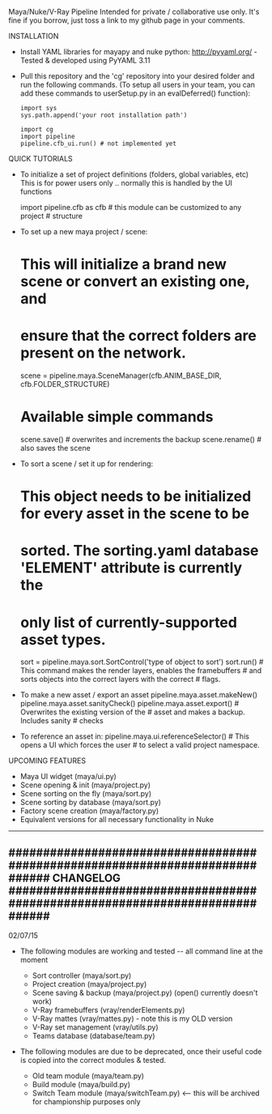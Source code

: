 Maya/Nuke/V-Ray Pipeline
Intended for private / collaborative use only.  It's fine if you borrow, just 
toss a link to my github page in your comments.

INSTALLATION
- Install YAML libraries for mayapy and nuke python:
  http://pyyaml.org/ - Tested & developed using PyYAML 3.11

- Pull this repository and the 'cg' repository into your desired folder
  and run the following commands.  (To setup all users in your team,
  you can add these commands to userSetup.py in an evalDeferred()
  function):

      import sys
      sys.path.append('your root installation path')

      import cg
      import pipeline
      pipeline.cfb_ui.run() # not implemented yet

QUICK TUTORIALS
- To initialize a set of project definitions (folders, global variables, etc)
  This is for power users only .. normally this is handled by the UI functions

    import pipeline.cfb as cfb # this module can be customized to any project
                             # structure

- To set up a new maya project / scene:

    # This will initialize a brand new scene or convert an existing one, and 
    # ensure that the correct folders are present on the network.
    scene = pipeline.maya.SceneManager(cfb.ANIM_BASE_DIR, cfb.FOLDER_STRUCTURE)

    # Available simple commands
    scene.save() # overwrites and increments the backup
    scene.rename() # also saves the scene

- To sort a scene / set it up for rendering:
    # This object needs to be initialized for every asset in the scene to be
    # sorted.  The sorting.yaml database 'ELEMENT' attribute is currently the
    # only list of currently-supported asset types.  

    sort = pipeline.maya.sort.SortControl('type of object to sort')
    sort.run() # This command makes the render layers, enables the framebuffers
             # and sorts objects into the correct layers with the correct
             # flags.

- To make a new asset / export an asset
    pipeline.maya.asset.makeNew()
    pipeline.maya.asset.sanityCheck()
    pipeline.maya.asset.export() # Overwrites the existing version of the
                               # asset and makes a backup. Includes sanity
                               # checks

- To reference an asset in:
    pipeline.maya.ui.referenceSelector() # This opens a UI which forces the user
                                       # to select a valid project namespace.

UPCOMING FEATURES
- Maya UI widget            (maya/ui.py)
- Scene opening & init      (maya/project.py)
- Scene sorting on the fly  (maya/sort.py)
- Scene sorting by database (maya/sort.py)
- Factory scene creation    (maya/factory.py)
- Equivalent versions for all necessary functionality in Nuke

------------------------------------------------------------------------------
##############################################################################
CHANGELOG
##############################################################################
------------------------------------------------------------------------------
02/07/15

- The following modules are working and tested -- all command line at the moment
    - Sort controller       (maya/sort.py)
    - Project creation      (maya/project.py)
    - Scene saving & backup (maya/project.py) (open() currently doesn't work)
    - V-Ray framebuffers    (vray/renderElements.py)
    - V-Ray mattes          (vray/mattes.py) - note this is my OLD version
    - V-Ray set management  (vray/utils.py)
    - Teams database        (database/team.py)


- The following modules are due to be deprecated, once their useful code is
  copied into the correct modules & tested.
    - Old team module       (maya/team.py)
    - Build module          (maya/build.py)
    - Switch Team module    (maya/switchTeam.py) <-- this will be archived for
      championship purposes only

